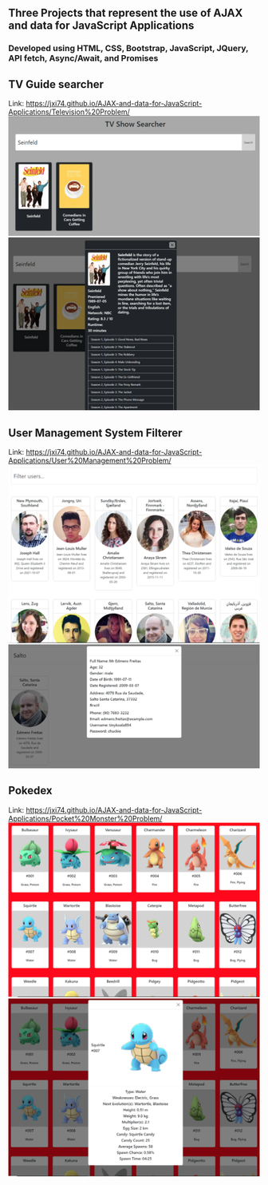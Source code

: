 ## Three Projects that represent the use of AJAX and data for JavaScript Applications
### Developed using HTML, CSS, Bootstrap, JavaScript, JQuery, API fetch, Async/Await, and Promises

## TV Guide searcher
Link: https://jxi74.github.io/AJAX-and-data-for-JavaScript-Applications/Television%20Problem/
[<img src="https://github.com/jxi74/AJAX-and-data-for-JavaScript-Applications/blob/main/Television%20Problem/tvshow.PNG">](https://jxi74.github.io/AJAX-and-data-for-JavaScript-Applications/Television%20Problem/)
[<img src="https://github.com/jxi74/AJAX-and-data-for-JavaScript-Applications/blob/main/Television%20Problem/tvinfo.PNG">](https://jxi74.github.io/AJAX-and-data-for-JavaScript-Applications/Television%20Problem/)

## User Management System Filterer
Link: https://jxi74.github.io/AJAX-and-data-for-JavaScript-Applications/User%20Management%20Problem/
[<img src="https://github.com/jxi74/AJAX-and-data-for-JavaScript-Applications/blob/main/User%20Management%20Problem/users.PNG">](https://jxi74.github.io/AJAX-and-data-for-JavaScript-Applications/User%20Management%20Problem/)
[<img src="https://github.com/jxi74/AJAX-and-data-for-JavaScript-Applications/blob/main/User%20Management%20Problem/salto.PNG">](https://jxi74.github.io/AJAX-and-data-for-JavaScript-Applications/User%20Management%20Problem/)

## Pokedex
Link: https://jxi74.github.io/AJAX-and-data-for-JavaScript-Applications/Pocket%20Monster%20Problem/
[<img src="https://github.com/jxi74/AJAX-and-data-for-JavaScript-Applications/blob/main/Pocket%20Monster%20Problem/pokemon.PNG">](https://jxi74.github.io/AJAX-and-data-for-JavaScript-Applications/Pocket%20Monster%20Problem/)
[<img src="https://github.com/jxi74/AJAX-and-data-for-JavaScript-Applications/blob/main/Pocket%20Monster%20Problem/squirtle.PNG">](https://jxi74.github.io/AJAX-and-data-for-JavaScript-Applications/Pocket%20Monster%20Problem/)
